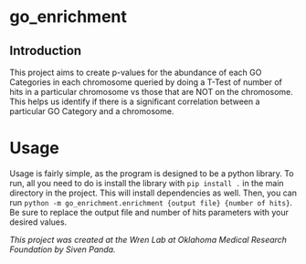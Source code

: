 # go_enrichment
## Introduction
This project aims to create p-values for the abundance of each GO Categories in each chromosome queried by doing a T-Test of number of hits in a particular chromosome vs those that are NOT on the chromosome. This helps us identify if there is a significant correlation between a particular GO Category and a chromosome.

# Usage
Usage is fairly simple, as the program is designed to be a python library. To run, all you need to do is install the library with `pip install .` in the main directory in the project. This will install dependencies as well. Then, you can run `python -m go_enrichment.enrichment {output file} {number of hits}`. Be sure to replace the output file and number of hits parameters with your desired values.


*This project was created at the Wren Lab at Oklahoma Medical Research Foundation by Siven Panda.*
